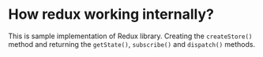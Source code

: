 How redux working internally?
=============================
This is sample implementation of Redux library.
Creating the `createStore()` method and returning the `getState()`, `subscribe()` and `dispatch()` methods.
